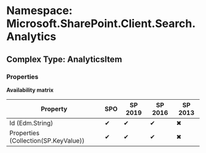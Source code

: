 # Namespace: Microsoft.SharePoint.Client.Search.Analytics

## Complex Type: AnalyticsItem

### Properties

**Availability matrix**

Property | SPO | SP 2019 | SP 2016 | SP 2013
----------|-----|---------|---------|--------
Id (Edm.String) | ✔ | ✔ | ✔ | ✖
Properties (Collection(SP.KeyValue)) | ✔ | ✔ | ✔ | ✖
